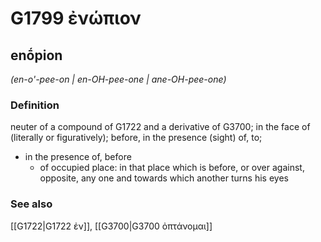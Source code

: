 # G1799 ἐνώπιον

## enṓpion

_(en-o'-pee-on | en-OH-pee-one | ane-OH-pee-one)_

### Definition

neuter of a compound of G1722 and a derivative of G3700; in the face of (literally or figuratively); before, in the presence (sight) of, to; 

- in the presence of, before
  - of occupied place: in that place which is before, or over against, opposite, any one and towards which another turns his eyes

### See also

[[G1722|G1722 ἐν]], [[G3700|G3700 ὀπτάνομαι]]
